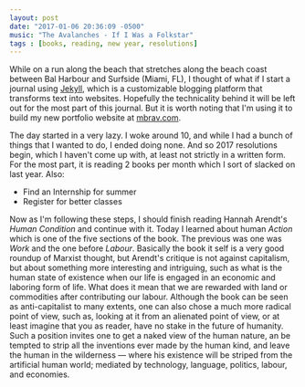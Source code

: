 ```yaml
---
layout: post
date: "2017-01-06 20:36:09 -0500"
music: "The Avalanches - If I Was a Folkstar"
tags : [books, reading, new year, resolutions]
---
```


While on a run along the beach that stretches along the beach coast between Bal Harbour and Surfside (Miami, FL), I thought of what if I start a journal using [Jekyll](https://jekyllrb.com/), which is a customizable blogging platform that transforms text into websites. Hopefully the technicality behind it will be left out for the most part of this journal. But it is worth noting that I'm using it to build my new portfolio website at [mbrav.com](http://mbrav.com.).

The day started in a very lazy. I woke around 10, and while I had a bunch of things that I wanted to do, I ended doing none. And so 2017 resolutions begin, which I haven't come up with, at least not strictly in a written form. For the most part, it is reading 2 books per month which I sort of slacked on last year. Also:

- Find an Internship for summer
- Register for better classes

Now as I'm following these steps, I should finish reading Hannah Arendt's *Human Condition* and continue with it. Today I learned about human *Action* which is one of the five sections of the book. The previous was one was *Work* and the one before *Labour*. Basically the book it self is a very good roundup of Marxist thought, but Arendt's critique is not against capitalism, but about something more interesting and intriguing, such as what is the human state of existence when our life is engaged in an economic and laboring form of life. What does it mean that we are rewarded with land or commodities after contributing our labour. Although the book can be seen as anti-capitalist to many extents, one can also chose a much more radical point of view, such as, looking at it from an alienated point of view, or at least imagine that you as reader, have no stake in the future of humanity. Such a position invites one to get a naked view of the human nature, an be tempted to strip all the inventions ever made by the human kind, and leave the human in the wilderness — where his existence will be striped from the artificial human world; mediated by technology, language, politics, labour, and economies.
